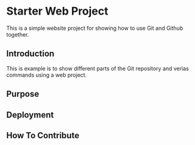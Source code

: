# Starter Web Project

This is a simple website project for showing how to use Git and Github together.
## Introduction

This is example is to show different parts of the Git repository and verias commands using a web project.

## Purpose

## Deployment

## How To Contribute